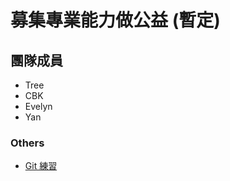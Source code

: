 # 募集專業能力做公益 (暫定)

<h2>團隊成員</h2>

- Tree
- CBK
- Evelyn
- Yan


### Others
- [Git 練習](./git-practice.md)
